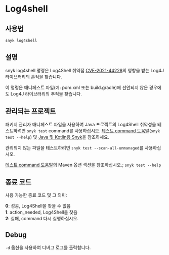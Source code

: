 # Log4shell

## 사용법

`snyk log4shell`

## 설명

snyk log4shell 명령은 Log4Shell 취약점 [CVE-2021-44228](https://security.snyk.io/vuln/SNYK-JAVA-ORGAPACHELOGGINGLOG4J-2314720)의 영향을 받는 Log4J 라이브러리의 흔적을 찾습니다.

이 명령은 매니페스트 파일(예: pom.xml 또는 build.gradle)에 선언되지 않은 경우에도 Log4J 라이브러리의 추적을 찾습니다.

## 관리되는 프로젝트

패키지 관리자 매니페스트 파일을 사용하여 Java 프로젝트의 Log4Shell 취약성을 테스트하려면 `snyk test` command를 사용하십시오. [테스트 command 도움말](test.md)(`snyk test --help`) 및 [Java 및 Kotlin용 Snyk](../../../snyk-products/snyk-open-source/language-and-package-manager-support/snyk-for-java-gradle-maven.md)을 참조하세요.

관리되지 않는 파일을 테스트하려면 `snyk test --scan-all-unmanaged`를 사용하십시오.

&#x20;[테스트 command 도움말](test.md)의 Maven 옵션 섹션을 참조하십시오.; `snyk test --help`

## 종료 코드

사용 가능한 종료 코드 및 그 의미:

**0**: 성공, Log4Shell을 찾을 수 없음\
**1**: action\_needed, Log4Shell을 찾음\
**2**: 실패, command 다시 실행하십시오.

## Debug

`-d` 옵션을 사용하여 디버그 로그를 출력합니다.
